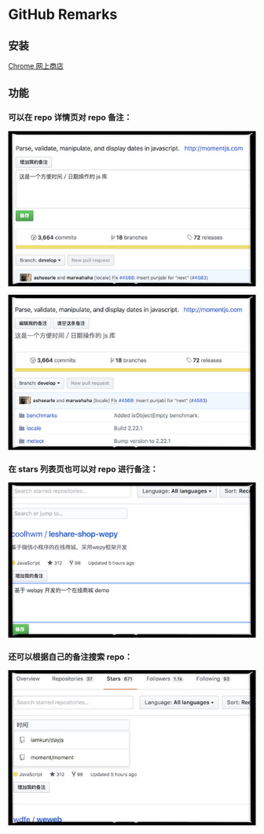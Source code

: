 # GitHub Remarks

## 安装

[Chrome 网上商店](https://chrome.google.com/webstore/detail/github-repo-remark/pkepkgjchpahghcfdmdokoonapagblem)

## 功能

### 可以在 repo 详情页对 repo 备注：

![](https://raw.githubusercontent.com/hanzichi/github-remarks/master/screenshots/git-remarks-0.jpg)

![](https://raw.githubusercontent.com/hanzichi/github-remarks/master/screenshots/git-remarks-1.jpg)

### 在 stars 列表页也可以对 repo 进行备注：

![](https://raw.githubusercontent.com/hanzichi/github-remarks/master/screenshots/git-remarks-2.jpg)

### 还可以根据自己的备注搜索 repo：

![](https://raw.githubusercontent.com/hanzichi/github-remarks/master/screenshots/git-remarks-3.jpg)